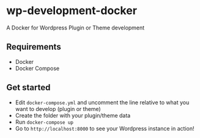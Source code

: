 # wp-development-docker
A Docker for Wordpress Plugin or Theme development

## Requirements
- Docker
- Docker Compose

## Get started
- Edit `docker-compose.yml` and uncomment the line relative to what you want to develop (plugin or theme)
- Create the folder with your plugin/theme data
- Run `docker-compose up`
- Go to `http://localhost:8000` to see your Wordpress instance in action!
